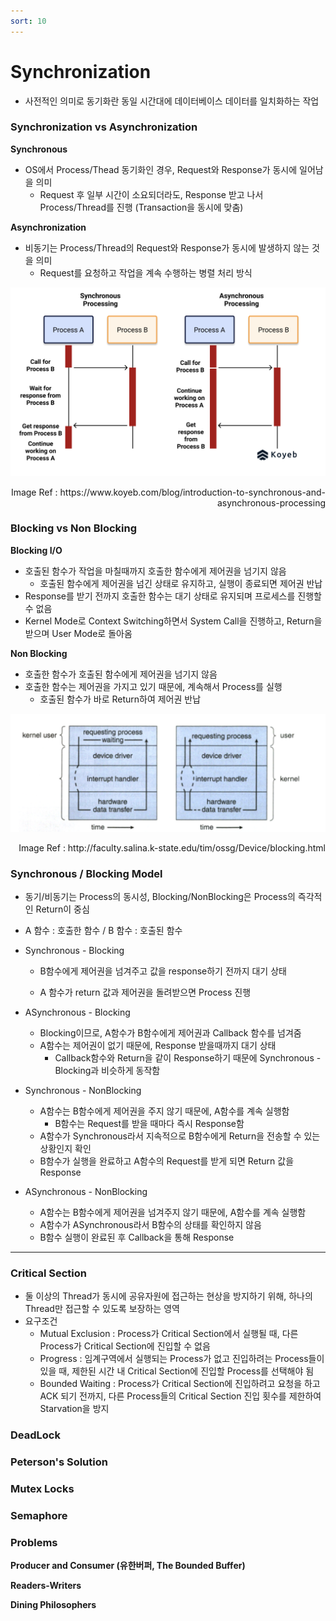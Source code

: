 ```yaml
---
sort: 10
---
```


# Synchronization

* 사전적인 의미로 동기화란 동일 시간대에 데이터베이스 데이터를 일치화하는 작업

### Synchronization vs Asynchronization

**Synchronous**

* OS에서 Process/Thead 동기화인 경우, Request와 Response가 동시에 일어남을 의미
  * Request 후 일부 시간이 소요되더라도, Response 받고 나서 Process/Thread를 진행 (Transaction을 동시에 맞춤)

**Asynchronization**

* 비동기는 Process/Thread의 Request와 Response가 동시에 발생하지 않는 것을 의미
  * Request를 요청하고 작업을 계속 수행하는 병렬 처리 방식

![Synchronous](./Img/Synchronous.png)

<div style="text-align: right">Image Ref : https://www.koyeb.com/blog/introduction-to-synchronous-and-asynchronous-processing </div>

### Blocking vs Non Blocking

**Blocking I/O**

* 호출된 함수가 작업을 마칠때까지 호출한 함수에게 제어권을 넘기지 않음
  * 호출된 함수에게 제어권을 넘긴 상태로 유지하고, 실행이 종료되면 제어권 반납
* Response를 받기 전까지 호출한 함수는 대기 상태로 유지되며 프로세스를 진행할 수 없음
* Kernel Mode로 Context Switching하면서 System Call을 진행하고, Return을 받으며 User Mode로 돌아옴

**Non Blocking**

* 호출한 함수가 호출된 함수에게 제어권을 넘기지 않음
* 호출한 함수는 제어권을 가지고 있기 때문에, 계속해서 Process를 실행
  * 호출된 함수가 바로 Return하여 제어권 반납

![Blocking](./Img/Blocking.png)

<div style="text-align: right">Image Ref : http://faculty.salina.k-state.edu/tim/ossg/Device/blocking.html </div>

### Synchronous / Blocking Model

* 동기/비동기는 Process의 동시성, Blocking/NonBlocking은 Process의 즉각적인 Return이 중심

* A 함수 : 호출한 함수 / B 함수 : 호출된 함수

* Synchronous - Blocking

  * B함수에게 제어권을 넘겨주고 값을 response하기 전까지 대기 상태

  * A 함수가 return 값과 제어권을 돌려받으면 Process 진행

* ASynchronous - Blocking
  * Blocking이므로, A함수가 B함수에게 제어권과 Callback 함수를 넘겨줌
  * A함수는 제어권이 없기 때문에,  Response 받을때까지 대기 상태
    * Callback함수와 Return을 같이 Response하기 때문에 Synchronous - Blocking과 비슷하게 동작함

* Synchronous - NonBlocking
  * A함수는 B함수에게 제어권을 주지 않기 때문에, A함수를 계속 실행함
    * B함수는 Request를 받을 때마다 즉시 Response함
  * A함수가 Synchronous라서 지속적으로 B함수에게 Return을 전송할 수 있는 상황인지 확인
  * B함수가 실행을 완료하고 A함수의 Request를 받게 되면 Return 값을 Response

* ASynchronous - NonBlocking
  * A함수는 B함수에게 제어권을 넘겨주지 않기 때문에, A함수를 계속 실행함
  * A함수가 ASynchronous라서 B함수의 상태를 확인하지 않음
  * B함수 실행이 완료된 후 Callback을 통해 Response



---

### Critical Section

* 둘 이상의 Thread가 동시에 공유자원에 접근하는 현상을 방지하기 위해, 하나의 Thread만 접근할 수 있도록 보장하는 영역
* 요구조건
  * Mutual Exclusion : Process가 Critical Section에서 실행될 때, 다른 Process가 Critical Section에 진입할 수 없음
  * Progress : 임계구역에서 실행되는 Process가 없고 진입하려는 Process들이 있을 때, 제한된 시간 내 Critical Section에 진입할 Process를 선택해야 됨
  * Bounded Waiting : Process가 Critical Section에 진입하려고 요청을 하고 ACK 되기 전까지, 다른 Process들의 Critical Section 진입 횟수를 제한하여 Starvation을 방지

### DeadLock





### Peterson's Solution



### Mutex Locks



### Semaphore 





### Problems

**Producer and Consumer (유한버퍼, The Bounded Buffer)**





**Readers-Writers**



**Dining Philosophers**





